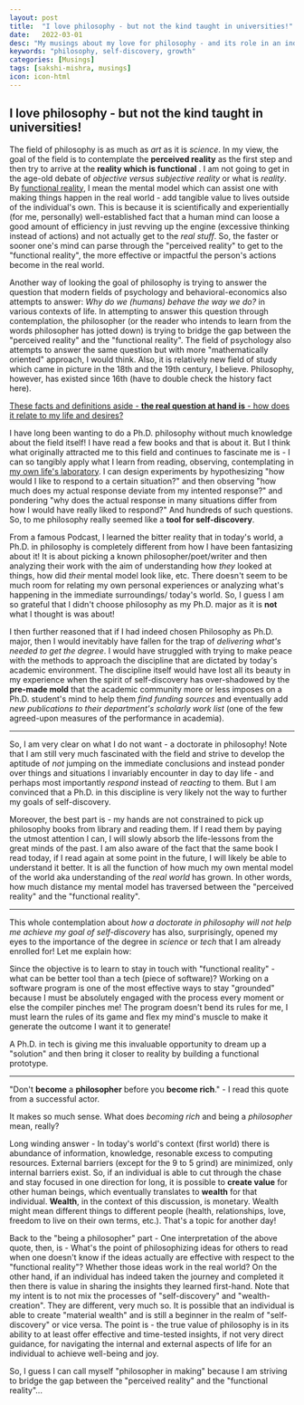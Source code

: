 ```yaml
---
layout: post
title:  "I love philosophy - but not the kind taught in universities!"
date:   2022-03-01
desc: "My musings about my love for philosophy - and its role in an individual's journey of self-discovery."
keywords: "philosophy, self-discovery, growth"
categories: [Musings]
tags: [sakshi-mishra, musings]
icon: icon-html
---
```


## I love philosophy - but not the kind taught in universities!

The field of philosophy is as much as _art_ as it is _science_. In my view, the goal of the field is to contemplate the **perceived reality** as the first step and then try to arrive at the **reality which is functional** . I am not going to get in the age-old debate of *objective versus subjective reality* or what is *reality*. By <u>functional reality</u>, I mean the mental model which can assist one with making things happen in the real world - add tangible value to lives outside of the individual's own. This is because it is scientifically and experientially (for me, personally) well-established fact that a human mind can loose a good amount of efficiency in just revving up the engine (excessive thinking instead of actions) and not actually get to the _real stuff_. So, the faster or sooner one's mind can parse through the "perceived reality" to get to the "functional reality", the more effective or impactful the person's actions become in the real world.

Another way of looking the goal of philosophy is trying to answer the question that modern fields of psychology and behavioral-economics also attempts to answer:  _Why do we (humans) behave the way we do?_ in various contexts of life. In attempting to answer this question through contemplation,  the philosopher (or the reader who intends to learn from the words philosopher has jotted down) is trying to bridge the gap between the "perceived reality" and the "functional reality". The field of psychology also attempts to answer the same question but with more "mathematically oriented" approach, I would think.  Also, it is relatively new field of study which came in picture in the 18th and the 19th century, I believe. Philosophy, however, has existed since 16th (have to double check the history fact here). 

<u>These facts and definitions aside - **the real question at hand is** - how does it relate to my life and desires?</u>

I have long been wanting to do a Ph.D. philosophy without much knowledge about the field itself! I have read a few books and that is about it. But I think what originally attracted me to this field and continues to fascinate me is - I can so tangibly apply what I learn from reading, observing, contemplating in <u>my own life's laboratory</u>. I can design experiments by hypothesizing "how would I like to respond to a certain situation?" and then observing "how much does my actual response deviate from my intented response?" and pondering "why does the actual response in many situations differ from how I would have really liked to respond?" And hundreds of such questions. So, to me philosophy really seemed like a **tool for self-discovery**. 

From a famous Podcast, I learned the bitter reality that in today's world, a Ph.D. in philosophy is completely different from how I have been fantasizing about it! It is about picking a known philosopher/poet/writer and then analyzing their work with the aim of understanding how _they_ looked at things, how did _their_ mental model look like, etc. There doesn't seem to be much room for relating my own personal experiences or analyzing what's happening in the immediate surroundings/ today's world. So, I guess I am so grateful that I didn't choose philosophy as my Ph.D. major as it is **not** what I thought is was about!

I then further reasoned that if I had indeed chosen Philosophy as Ph.D. major, then I would inevitably have fallen for the trap of _delivering what's needed to get the degree_. I would have struggled with trying to make peace with the methods to approach the discipline that are dictated by today's academic environment. The discipline itself would have lost all its beauty in my experience when the spirit of self-discovery has over-shadowed by the **pre-made mold** that the academic community more or less imposes on a Ph.D. student's mind to help them _find funding sources_ and eventually add _new publications to their department's scholarly work list_ (one of the few agreed-upon measures of the performance in academia). 

--------------------------------------------

So, I am very clear on what I do not want - a doctorate in philosophy! Note that I am still very much fascinated with the field and strive to develop the aptitude of _not_ jumping on the immediate conclusions and instead ponder over things and situations I invariably encounter in day to day life - and perhaps most importantly _respond_ instead of _reacting_ to them. But I am convinced that a Ph.D. in this discipline is very likely not the way to further my goals of self-discovery. 

Moreover, the best part is - my hands are not constrained to pick up philosophy books from library and reading them. If I read them by paying the utmost attention I can, I will slowly absorb the life-lessons from the great minds of the past. I am also aware of the fact that the same book I read today, if I read again at some point in the future, I will likely be able to understand it better. It is all the function of how much my own mental model of the world aka understanding of the _real world_ has grown. In other words, how much distance my mental model has traversed between the "perceived reality" and the "functional reality".

-----------------------------------

This whole contemplation about *how a doctorate in philosophy will not help me achieve my goal of self-discovery* has also, surprisingly, opened my eyes to the importance of the degree in _science_ or _tech_ that I am already enrolled for! Let me explain how:

Since the objective is to learn to stay in touch with "functional reality" - what can be better tool than a tech (piece of software)? Working on a software program is one of the most effective ways to stay "grounded" because I must be absolutely engaged with the process every moment or else the compiler pinches me! The program doesn't bend its rules for me, I must learn the rules of its game and flex my mind's muscle to make it generate the outcome I want it to generate! 

A Ph.D. in tech is giving me this invaluable opportunity to dream up a "solution" and then bring it closer to reality by building a functional prototype. 

---------------------------------------------------------------------------------

"Don't **become** a **philosopher** before you **become rich**." - I read this quote from a successful actor. 

It makes so much sense. What does *becoming rich* and being a *philosopher* mean, really? 

Long winding answer - In today's world's context (first world) there is abundance of information, knowledge, resonable excess to computing resources. External barriers (except for the 9 to 5 grind) are minimized, only internal barriers exist. So, if an individual is able to cut through the chase and stay focused in one direction for long, it is possible to **create value** for other human beings, which eventually translates to **wealth** for that individual. **Wealth**, in the context of this discussion, is monetary. Wealth might mean different things to different people (health, relationships, love, freedom to live on their own terms, etc.). That's a topic for another day!

Back to the "being a philosopher" part - One interpretation of the above quote, then, is - What's the point of philosophizing ideas for others to read when one doesn't know if the ideas actually are effective with respect to the "functional reality"? Whether those ideas work in the real world? On the other hand, if an individual has indeed taken the journey and completed it then there is value in sharing the insights they learned first-hand. Note that my intent is to not mix the processes of "self-discovery" and "wealth-creation". They are different, very much so. It is possible that an individual is able to create "material wealth" and is still a beginner in the realm of "self-discovery" or vice versa. The point is - the true value of philosophy is in its ability to at least offer effective and time-tested insights, if not very direct guidance, for navigating the internal and external aspects of life for an individual to achieve well-being and joy. 

So, I guess I can call myself "philosopher in making" because I am striving to bridge the gap between the "perceived reality" and the "functional reality"...